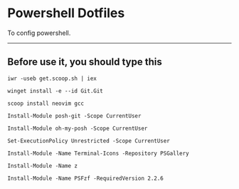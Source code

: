 # **Powershell** Dotfiles
To config powershell.

---
## **Before use it, you should type this** 
```
iwr -useb get.scoop.sh | iex

winget install -e --id Git.Git

scoop install neovim gcc

Install-Module posh-git -Scope CurrentUser

Install-Module oh-my-posh -Scope CurrentUser

Set-ExecutionPolicy Unrestricted -Scope CurrentUser

Install-Module -Name Terminal-Icons -Repository PSGallery

Install-Module -Name z

Install-Module -Name PSFzf -RequiredVersion 2.2.6
```
